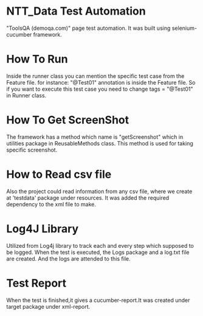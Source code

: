 # NTT_Data Test Automation 

"ToolsQA (demoqa.com)" page test automation.
It was built using selenium-cucumber framework.


# How To Run 
Inside the runner class you can mention the specific test case from the Feature file.
for instance: "@Test01" annotation is inside the Feature file. So if you want to execute this test case you need to change tags = "@Test01" in Runner class.

# How To Get ScreenShot
The framework has a method which name is "getScreenshot" which in utilities package in ReusableMethods class.
This method is used for taking specific screenshot.

# How to Read csv file
Also the project could read information from any csv file, where we create at 'testdata' package under resources.
It was added the required dependency to the xml file to make.

# Log4J Library
Utilized from Log4j library to track each and every step which supposed to be logged.
When the test is executed, the Logs package and a log.txt file are created. And the logs are attended to this file.

# Test Report
When the test is finished,it gives a cucumber-report.It was created under target package under xml-report.



